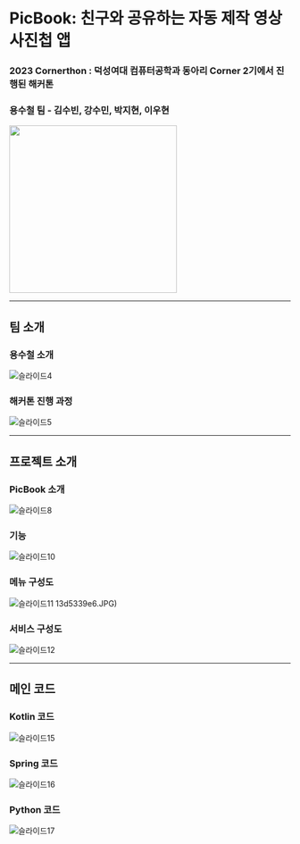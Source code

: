 # **PicBook**: 친구와 공유하는 자동 제작 영상 사진첩 앱

### **2023 Cornerthon** : 덕성여대 컴퓨터공학과 동아리 Corner 2기에서 진행된 해커톤
### **용수철** 팀 - 김수빈, 강수민, 박지현, 이우현

<img src="https://user-images.githubusercontent.com/81364415/215390851-92072c16-d32c-4e79-bebf-12549de70cf3.png" height="300">

---


## 팀 소개
### 용수철 소개
![슬라이드4](https://user-images.githubusercontent.com/81364415/215390883-11393460-1e9d-4406-98f5-533bb72a68ba.JPG)

### 해커톤 진행 과정
![슬라이드5](https://user-images.githubusercontent.com/81364415/215390891-79be8f11-8432-4de1-95ef-9ae604e83841.JPG)

---


## 프로젝트 소개
### PicBook 소개
![슬라이드8](https://user-images.githubusercontent.com/81364415/215390914-a1e4b8e4-9c44-4542-a327-b962076fefea.JPG)

### 기능
![슬라이드10](https://user-images.githubusercontent.com/81364415/215392731-5b2dd948-f3ef-4541-b2ff-6b770de51a53.JPG)

### 메뉴 구성도
![슬라이드11](https://user-images.githubusercontent.com/81364415/215390930-336b4eae-8be4-46da-9f6b-d0db4339f356.JPG)
13d5339e6.JPG)

### 서비스 구성도
![슬라이드12](https://user-images.githubusercontent.com/81364415/215390949-355b6b94-28f1-4425-a1d3-9f52107cdb20.JPG)

---


## 메인 코드
### Kotlin 코드
![슬라이드15](https://user-images.githubusercontent.com/81364415/215391599-c4601571-b611-4f43-90e2-4d701ee6852c.JPG)

### Spring 코드
![슬라이드16](https://user-images.githubusercontent.com/81364415/215391605-99b0e905-8692-4a4b-be6d-2f60c52a5881.JPG)

### Python 코드
![슬라이드17](https://user-images.githubusercontent.com/81364415/215391614-e2bc2349-2d2e-4026-ace8-d42a5c890089.jpg)
